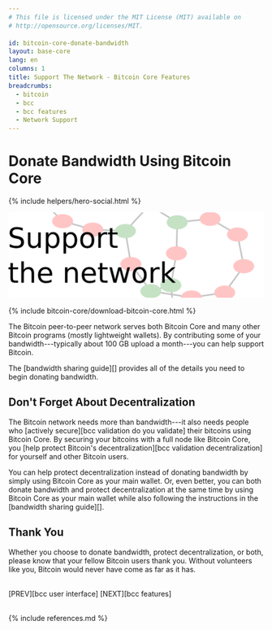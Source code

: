 ```yaml
---
# This file is licensed under the MIT License (MIT) available on
# http://opensource.org/licenses/MIT.

id: bitcoin-core-donate-bandwidth
layout: base-core
lang: en
columns: 1
title: Support The Network - Bitcoin Core Features
breadcrumbs:
  - bitcoin
  - bcc
  - bcc features
  - Network Support
---
```


<div class="hero">
<div class="container hero-container" markdown="block">

# Donate Bandwidth Using Bitcoin Core
{% include helpers/hero-social.html %}
</div>
</div>

<div class="bitcore-content clearfix">
<div class="container" markdown="block">

![Support the network](/img/bitcoin-core/slider-network.svg)

{% include bitcoin-core/download-bitcoin-core.html %}

The Bitcoin peer-to-peer network serves both Bitcoin Core and many other
Bitcoin programs (mostly lightweight wallets).  By contributing some of
your bandwidth---typically about 100 GB upload a month---you can help
support Bitcoin.

The [bandwidth sharing guide][] provides all of the details you need
to begin donating bandwidth.

## Don't Forget About Decentralization

The Bitcoin network needs more than bandwidth---it also needs people who
[actively secure][bcc validation do you validate] their bitcoins using Bitcoin Core. By
securing your bitcoins with a full node like Bitcoin Core, you [help
protect Bitcoin's decentralization][bcc validation decentralization] for
yourself and other Bitcoin users.

You can help protect decentralization instead of donating bandwidth by
simply using Bitcoin Core as your main wallet. Or, even better, you can
both donate bandwidth and protect decentralization at the same time by
using Bitcoin Core as your main wallet while also following the
instructions in the [bandwidth sharing guide][].

## Thank You

Whether you choose to donate bandwidth, protect decentralization, or
both, please know that your fellow Bitcoin users thank you. Without
volunteers like you, Bitcoin would never have come as far as it has.


<br class="clear big">
<div class="prevnext" markdown="block">
[PREV][bcc user interface]
[NEXT][bcc features]
</div>
<br class="clear">

{% include references.md %}

</div>
</div>